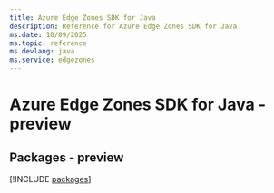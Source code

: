 ```yaml
---
title: Azure Edge Zones SDK for Java
description: Reference for Azure Edge Zones SDK for Java
ms.date: 10/09/2025
ms.topic: reference
ms.devlang: java
ms.service: edgezones
---
```

# Azure Edge Zones SDK for Java - preview
## Packages - preview
[!INCLUDE [packages](edge-zones-index.md)]